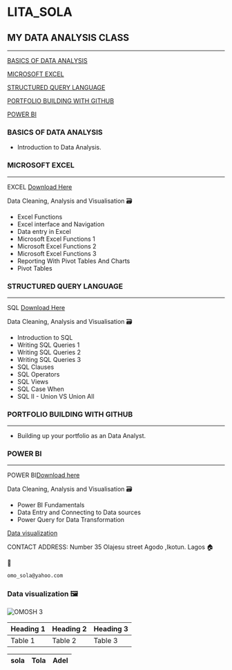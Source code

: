 # LITA_SOLA

## MY DATA ANALYSIS CLASS 
---

[BASICS OF DATA ANALYSIS](#basics-of-data-analysis)

[MICROSOFT EXCEL](#microsoft-excel)

[STRUCTURED QUERY LANGUAGE](#structured-query-language)

[PORTFOLIO BUILDING WITH GITHUB](#portfolio-building-with-github)

[POWER BI](#power-bi)


### BASICS OF DATA ANALYSIS
- Introduction to Data Analysis.

### MICROSOFT EXCEL
---
EXCEL [Download Here](https://www.microsoft.com)
 
Data Cleaning, Analysis and Visualisation 🗃️
- Excel Functions
- Excel interface and Navigation
- Data entry in Excel
- Microsoft Excel Functions 1
- Microsoft Excel Functions 2
- Microsoft Excel Functions 3
- Reporting With Pivot Tables And Charts
- Pivot Tables

### STRUCTURED QUERY LANGUAGE
---
SQL [Download Here](https://www.microsoft.com/en-us/sql-server/sql-server-downloads)
 
Data Cleaning, Analysis and Visualisation 🗃️
- Introduction to SQL
- Writing SQL Queries 1
- Writing SQL Queries 2
- Writing SQL Queries 3
- SQL Clauses
- SQL Operators
- SQL Views
- SQL Case When
- SQL II - Union VS Union All

### PORTFOLIO BUILDING WITH GITHUB
---
- Building up your portfolio as an Data Analyst.

### POWER BI
---
POWER BI[Download here](https://www.microsoft.com/en-us/download/details.aspx?id=58494)

Data Cleaning, Analysis and Visualisation 🗃️
- Power BI Fundamentals
- Data Entry and Connecting to Data sources
- Power Query for Data Transformation


[Data visualization](#data-visualization)

CONTACT ADDRESS:
Number 35 Olajesu street Agodo ,Ikotun. Lagos 🏠

📧
``` Email 
omo_sola@yahoo.com
```


### Data visualization 🖼️
![OMOSH 3](https://github.com/user-attachments/assets/a8f1f662-ada4-4908-b9a6-37a0be7377ed)


|Heading 1|Heading 2|Heading 3|
|---------|---------|---------|
|Table 1|Table 2|Table 3|

|sola|Tola|Adel|
|------|------|------



